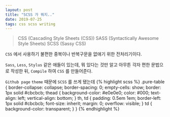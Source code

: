 ```yaml
---
layout: post
title: "SCSS 가 뭐지.."
date: 2019-07-25
tags: css scss writing
---
```

> CSS (Cascading Style Sheets (CSS))
> SASS (Syntactically Awesome Style Sheets)
> SCSS (Sassy CSS)

`CSS` 에서 사용하기 불편한 중복이나 반복구문을 없애기 위한 전처리기이다.

`Sass`, `Less`, `Stylus` 같은 애들이 있는데, 뭐 있다는 것만 알고
아무튼 각자 편한 문법으로 작성한 뒤, `Compile` 하여 `CSS` 를 만들어준다.

`Github page` `theme` 때문에 `SCSS` 를 쓰게 됐는데
{% highlight scss %}
.pure-table {
  border-collapse: collapse;
  border-spacing: 0;
  empty-cells: show;
  border: 1px solid #cbcbcb;
  thead {
    background-color: #e0e0e0;
    color: #000;
    text-align: left;
    vertical-align: bottom;
  }
  th, td {
    padding: 0.5em 1em;
    border-left: 1px solid #cbcbcb;
    font-size: inherit;
    margin: 0;
    overflow: visible;
  }
  td {
    background-color: transparent;
  }
}
{% endhighlight %}
